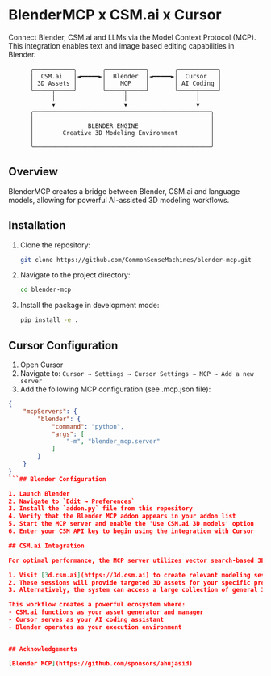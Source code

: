 # BlenderMCP x CSM.ai x Cursor

Connect Blender, CSM.ai and LLMs via the Model Context Protocol (MCP). This integration enables text and image based editing capabilities in Blender.

```
      ╭───────────╮       ╭───────────╮       ╭───────────╮
      │  CSM.ai   │◄━━━━━►│  Blender  │◄━━━━━►│  Cursor   │
      │ 3D Assets │       │    MCP    │       │ AI Coding │
      ╰─────┬─────╯       ╰─────┬─────╯       ╰─────┬─────╯
            │                   │                   │
            ▼                   ▼                   ▼
      ╭─────────────────────────────────────────────────╮
      │                                                 │
      │               BLENDER ENGINE                    │
      │        Creative 3D Modeling Environment         │
      │                                                 │
      ╰─────────────────────────────────────────────────╯
```

## Overview

BlenderMCP creates a bridge between Blender, CSM.ai and language models, allowing for powerful AI-assisted 3D modeling workflows.

## Installation

1. Clone the repository:
   ```bash
   git clone https://github.com/CommonSenseMachines/blender-mcp.git
   ```

2. Navigate to the project directory:
   ```bash
   cd blender-mcp
   ```

3. Install the package in development mode:
   ```bash
   pip install -e .
   ```

## Cursor Configuration

1. Open Cursor
2. Navigate to: `Cursor → Settings → Cursor Settings → MCP → Add a new server`
3. Add the following MCP configuration (see .mcp.json file):

```json
{
    "mcpServers": {
        "blender": {
            "command": "python",
            "args": [
                "-m", "blender_mcp.server"
            ]
        }
    }
}
```## Blender Configuration

1. Launch Blender
2. Navigate to `Edit → Preferences`
3. Install the `addon.py` file from this repository
4. Verify that the Blender MCP addon appears in your addon list
5. Start the MCP server and enable the 'Use CSM.ai 3D models' option
6. Enter your CSM API key to begin using the integration with Cursor

## CSM.ai Integration

For optimal performance, the MCP server utilizes vector search-based 3D model retrieval. To enhance your experience:

1. Visit [3d.csm.ai](https://3d.csm.ai) to create relevant modeling sessions
2. These sessions will provide targeted 3D assets for your specific projects
3. Alternatively, the system can access a large collection of general 3D models

This workflow creates a powerful ecosystem where:
- CSM.ai functions as your asset generator and manager
- Cursor serves as your AI coding assistant
- Blender operates as your execution environment


## Acknowledgements

[Blender MCP](https://github.com/sponsors/ahujasid)



